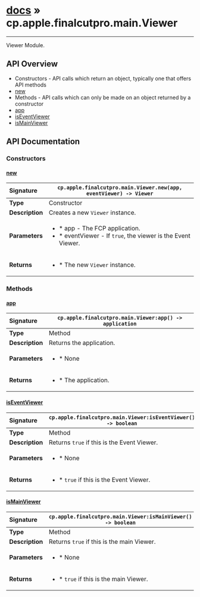 # [docs](index.md) » cp.apple.finalcutpro.main.Viewer
---

Viewer Module.

## API Overview
* Constructors - API calls which return an object, typically one that offers API methods
 * [new](#new)
* Methods - API calls which can only be made on an object returned by a constructor
 * [app](#app)
 * [isEventViewer](#iseventviewer)
 * [isMainViewer](#ismainviewer)

## API Documentation

### Constructors

#### [new](#new)
| <span style="float: left;">**Signature**</span> | <span style="float: left;">`cp.apple.finalcutpro.main.Viewer.new(app, eventViewer) -> Viewer` </span>                                                          |
| -----------------------------------------------------|---------------------------------------------------------------------------------------------------------|
| **Type**                                             | Constructor                                                                                         |
| **Description**                                      | Creates a new `Viewer` instance.                                                                                         |
| **Parameters**                                       | <ul><li>* app           - The FCP application.</li><li>* eventViewer   - If `true`, the viewer is the Event Viewer.</li></ul> |
| **Returns**                                          | <ul><li>* The new `Viewer` instance.</li></ul>          |

### Methods

#### [app](#app)
| <span style="float: left;">**Signature**</span> | <span style="float: left;">`cp.apple.finalcutpro.main.Viewer:app() -> application` </span>                                                          |
| -----------------------------------------------------|---------------------------------------------------------------------------------------------------------|
| **Type**                                             | Method                                                                                         |
| **Description**                                      | Returns the application.                                                                                         |
| **Parameters**                                       | <ul><li>* None</li></ul> |
| **Returns**                                          | <ul><li>* The application.</li></ul>          |

#### [isEventViewer](#iseventviewer)
| <span style="float: left;">**Signature**</span> | <span style="float: left;">`cp.apple.finalcutpro.main.Viewer:isEventViewer() -> boolean` </span>                                                          |
| -----------------------------------------------------|---------------------------------------------------------------------------------------------------------|
| **Type**                                             | Method                                                                                         |
| **Description**                                      | Returns `true` if this is the Event Viewer.                                                                                         |
| **Parameters**                                       | <ul><li>* None</li></ul> |
| **Returns**                                          | <ul><li>* `true` if this is the Event Viewer.</li></ul>          |

#### [isMainViewer](#ismainviewer)
| <span style="float: left;">**Signature**</span> | <span style="float: left;">`cp.apple.finalcutpro.main.Viewer:isMainViewer() -> boolean` </span>                                                          |
| -----------------------------------------------------|---------------------------------------------------------------------------------------------------------|
| **Type**                                             | Method                                                                                         |
| **Description**                                      | Returns `true` if this is the main Viewer.                                                                                         |
| **Parameters**                                       | <ul><li>* None</li></ul> |
| **Returns**                                          | <ul><li>* `true` if this is the main Viewer.</li></ul>          |

